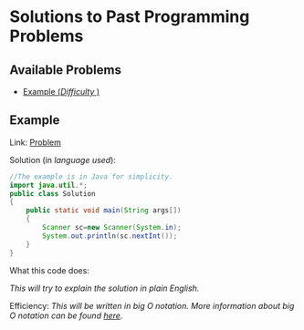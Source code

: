 # Solutions to Past Programming Problems
## Available Problems
- [Example (<span color=#935000>*Difficulty*</span> )](#Example)

## Example

Link: [Problem](codeforces.com)

Solution (in <span color=#935000>*language used*</span>):
```java
//The example is in Java for simplicity.
import java.util.*;
public class Solution
{
    public static void main(String args[])
    {
        Scanner sc=new Scanner(System.in);
        System.out.println(sc.nextInt());
    }
}
```
What this code does:

<span color=#935000>*This will try to explain the solution in plain English.*</span>

Efficiency:
<span color=#935000>*This will be written in big O notation. More information about big O notation can be found [here](/resources/efficiency).*</span>

  
